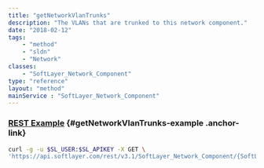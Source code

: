 ```yaml
---
title: "getNetworkVlanTrunks"
description: "The VLANs that are trunked to this network component."
date: "2018-02-12"
tags:
    - "method"
    - "sldn"
    - "Network"
classes:
    - "SoftLayer_Network_Component"
type: "reference"
layout: "method"
mainService : "SoftLayer_Network_Component"
---
```


### [REST Example](#getNetworkVlanTrunks-example) <a href="/article/rest/"><i class="fas fa-question"></i></a> {#getNetworkVlanTrunks-example .anchor-link} 
```bash
curl -g -u $SL_USER:$SL_APIKEY -X GET \
'https://api.softlayer.com/rest/v3.1/SoftLayer_Network_Component/{SoftLayer_Network_ComponentID}/getNetworkVlanTrunks'
```
